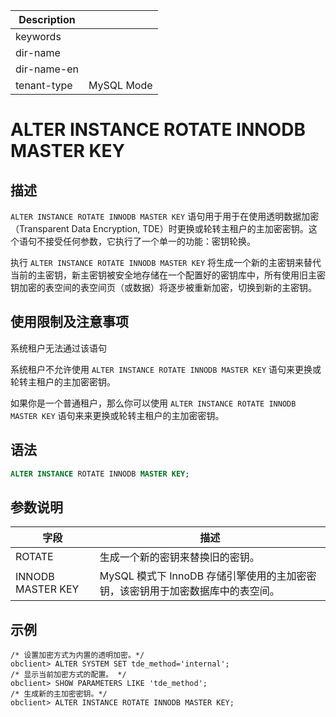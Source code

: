 | Description   |                 |
|---------------|-----------------|
| keywords      |                 |
| dir-name      |                 |
| dir-name-en   |                 |
| tenant-type   | MySQL Mode      |

# ALTER INSTANCE ROTATE INNODB MASTER KEY

## 描述

`ALTER INSTANCE ROTATE INNODB MASTER KEY` 语句用于用于在使用透明数据加密（Transparent Data Encryption, TDE）时更换或轮转主租户的主加密密钥。这个语句不接受任何参数，它执行了一个单一的功能：密钥轮换。

执行 `ALTER INSTANCE ROTATE INNODB MASTER KEY` 将生成一个新的主密钥来替代当前的主密钥，新主密钥被安全地存储在一个配置好的密钥库中，所有使用旧主密钥加密的表空间的表空间页（或数据）将逐步被重新加密，切换到新的主密钥。

## 使用限制及注意事项

系统租户无法通过该语句

系统租户不允许使用 `ALTER INSTANCE ROTATE INNODB MASTER KEY` 语句来更换或轮转主租户的主加密密钥。

如果你是一个普通租户，那么你可以使用 `ALTER INSTANCE ROTATE INNODB MASTER KEY` 语句来来更换或轮转主租户的主加密密钥。

## 语法

```sql
ALTER INSTANCE ROTATE INNODB MASTER KEY;
```

## 参数说明

|字段              |描述                         |
|-----------------|-----------------------------|
|ROTATE           | 生成一个新的密钥来替换旧的密钥。 |
|INNODB MASTER KEY| MySQL 模式下 InnoDB 存储引擎使用的主加密密钥，该密钥用于加密数据库中的表空间。  |

## 示例

```shell
/* 设置加密方式为内置的透明加密。*/
obclient> ALTER SYSTEM SET tde_method='internal';
/* 显示当前加密方式的配置。 */
obclient> SHOW PARAMETERS LIKE 'tde_method';
/* 生成新的主加密密钥。*/
obclient> ALTER INSTANCE ROTATE INNODB MASTER KEY;
```
